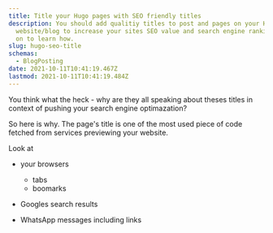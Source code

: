 ```yaml
---
title: Title your Hugo pages with SEO friendly titles
description: You should add qualitiy titles to post and pages on your Hugo
  website/blog to increase your sites SEO value and search engine ranking. Read
  on to learn how.
slug: hugo-seo-title
schemas:
  - BlogPosting
date: 2021-10-11T10:41:19.467Z
lastmod: 2021-10-11T10:41:19.484Z
---
```

You think what the heck - why are they all speaking about theses titles in context of pushing your search engine optimazation?

So here is why. The page's title is one of the most used piece of code fetched from services previewing your website.

Look at 

* your browsers

  * tabs
  * boomarks
* Googles search results
* WhatsApp messages including links

<!--
## used by 3rd party

* tabs
* google
* whatsapp
* sifri
* bookmarks
* shrotcodes

## html tittle

## hugo usage

* post
* index

## Title Separator

* config
* google donts
-->